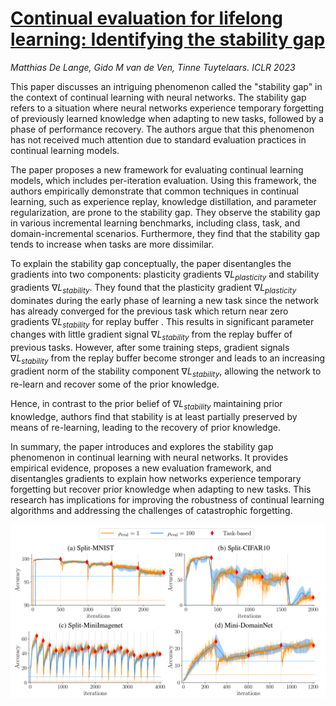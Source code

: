 # [Continual evaluation for lifelong learning: Identifying the stability gap](https://openreview.net/forum?id=Zy350cRstc6)

*Matthias De Lange, Gido M van de Ven, Tinne Tuytelaars.* *ICLR 2023*

This paper discusses an intriguing phenomenon called the "stability gap" in the context of continual learning with neural networks. 
The stability gap refers to a situation where neural networks experience temporary forgetting of previously learned knowledge when adapting to new tasks, followed by a phase of performance recovery. 
The authors argue that this phenomenon has not received much attention due to standard evaluation practices in continual learning models.

The paper proposes a new framework for evaluating continual learning models, which includes per-iteration evaluation. 
Using this framework, the authors empirically demonstrate that common techniques in continual learning, such as experience replay, knowledge distillation, 
and parameter regularization, are prone to the stability gap. They observe the stability gap in various incremental learning benchmarks, including class, task, and domain-incremental scenarios. 
Furthermore, they find that the stability gap tends to increase when tasks are more dissimilar.

To explain the stability gap conceptually, the paper disentangles the gradients into two components: plasticity gradients $∇L_{plasticity}$ and stability gradients $∇L_{stability}$. 
They found that the plasticity gradient $∇L_{plasticity}$ dominates during the early phase of learning a new task 
since the network has already converged for the previous task which return near zero gradients $∇L_{stability}$ for replay buffer .
This results in significant parameter changes with little gradient signal $∇L_{stability}$ from the replay buffer of previous tasks. 
However, after some training steps, gradient signals $∇L_{stability}$ from the replay buffer become stronger and leads to an increasing gradient norm of the stability component $∇L_{stability}$, 
allowing the network to re-learn and recover some of the prior knowledge.

Hence, in contrast to the prior belief of $∇L_{stability}$ maintaining prior knowledge, authors find that stability is at least partially preserved by means of re-learning, leading to the recovery of prior knowledge.

In summary, the paper introduces and explores the stability gap phenomenon in continual learning with neural networks. 
It provides empirical evidence, proposes a new evaluation framework, and disentangles gradients to explain how networks experience temporary forgetting but recover prior knowledge when adapting to new tasks. 
This research has implications for improving the robustness of continual learning algorithms and addressing the challenges of catastrophic forgetting.

<p align="center">
  <img src="https://github.com/muratonuryildirim/muratonuryildirim/blob/master/blog/img/stability_gap.png?raw=true" width=800>
</p>
